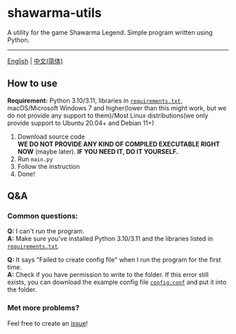 # shawarma-utils
A utility for the game Shawarma Legend. Simple program written using Python.

---
[English](#) | [中文(简体)](https://github.com/XxdMkbMark/shawarma-utils/blob/main/README_ZH.md)

## How to use

**Requirement:** Python 3.10/3.11, libraries in [`requirements.txt`](https://raw.githubusercontent.com/XxdMkbMark/shawarma-utils/main/requirements.txt), macOS/Microsoft Windows 7 and higher(lower than this might work, but we do not provide any support to them)/Most Linux distributions(we only provide support to Ubuntu 20.04+ and Debian 11+)

1. Download source code  
   **WE DO NOT PROVIDE ANY KIND OF COMPILED EXECUTABLE RIGHT NOW** (maybe later). **IF YOU NEED IT, DO IT YOURSELF.**
2. Run `main.py`
3. Follow the instruction
4. Done!

## Q&A

### Common questions:

**Q:** I can't run the program.  
**A:** Make sure you've installed Python 3.10/3.11 and the libraries listed in [`requirements.txt`](https://raw.githubusercontent.com/XxdMkbMark/shawarma-utils/main/requirements.txt).

**Q:** It says "Failed to create config file" when I run the program for the first time.  
**A:** Check if you have permission to write to the folder. If this error still exists, you can download the example config file [`config.conf`](https://raw.githubusercontent.com/XxdMkbMark/shawarma-utils/main/config.conf) and put it into the folder.

### Met more problems?

Feel free to create an [issue](https://github.com/XxdMkbMark/shawarma-utils/issues)!
